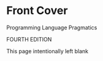 # Front Cover

Programming Language Pragmatics

FOURTH EDITION

This page intentionally left blank

